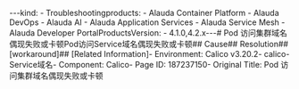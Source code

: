 ---kind:   - Troubleshootingproducts:    - Alauda Container Platform   - Alauda DevOps   - Alauda AI   - Alauda Application Services   - Alauda Service Mesh   - Alauda Developer PortalProductsVersion:   - 4.1.0,4.2.x---<!-- A type of document that involves encountering a fault, diag...it, performing root cause analysis, and providing solutions. --># Pod 访问集群域名偶现失败或卡顿Pod访问Service域名偶现失败或卡顿## Cause## Resolution## [workaround]## [Related Information]- Environment: Calico v3.20.2- calico- Service域名- Component: Calico- Page ID: 187237150- Original Title: Pod 访问集群域名偶现失败或卡顿